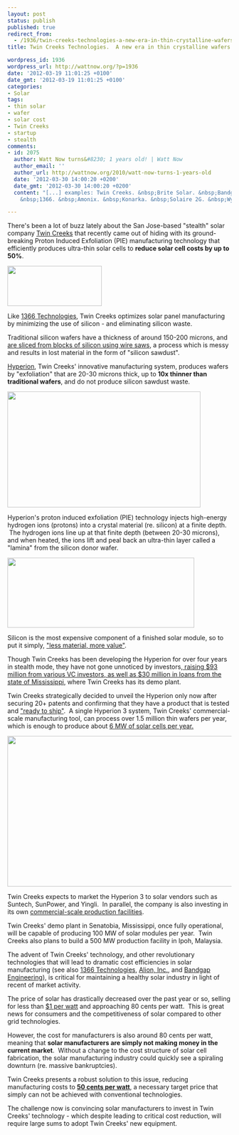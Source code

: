 ```yaml
---
layout: post
status: publish
published: true
redirect_from:
  - /1936/twin-creeks-technologies-a-new-era-in-thin-crystalline-wafers
title: Twin Creeks Technologies.  A new era in thin crystalline wafers.

wordpress_id: 1936
wordpress_url: http://wattnow.org/?p=1936
date: '2012-03-19 11:01:25 +0100'
date_gmt: '2012-03-19 11:01:25 +0100'
categories:
- Solar
tags:
- thin solar
- wafer
- solar cost
- Twin Creeks
- startup
- stealth
comments:
- id: 2075
  author: Watt Now turns&#8230; 1 years old! | Watt Now
  author_email: ''
  author_url: http://wattnow.org/2010/watt-now-turns-1-years-old
  date: '2012-03-30 14:00:20 +0200'
  date_gmt: '2012-03-30 14:00:20 +0200'
  content: "[...] examples: Twin Creeks. &nbsp;Brite Solar. &nbsp;Bandgap Engineering.
    &nbsp;1366. &nbsp;Amonix. &nbsp;Konarka. &nbsp;Solaire 2G. &nbsp;Wysips. [...]"

---
```

<p>There's been a lot of buzz lately about the San Jose-based "stealth" solar company&nbsp;<a href="http://www.twincreekstechnologies.com/">Twin Creeks</a> that recently came out of hiding with its ground-breaking Proton Induced Exfoliation (PIE) manufacturing technology that efficiently produces ultra-thin solar cells to <strong>reduce solar cell costs by up to 50%</strong>.</p>
<p><a href="http://www.twincreekstechnologies.com/"><img class="alignnone size-full wp-image-1942" title="Twin Creeks - logo" src="{{ 'assets/from-wordpress/uploads/2012/03/Twin-Creeks-logo.png' | relative_url }}" alt="" width="212" height="90" /></a></p>
<p>Like <a title="1366 Technologies.  Solar manufacturing for the 21st century." href="http://wattnow.org/704/1366-technologies-solar-manufacturing-for-the-21st-century">1366 Technologies</a>, Twin Creeks optimizes solar panel manufacturing by minimizing the use of silicon - and eliminating silicon waste.</p>
<p>Traditional silicon wafers have a thickness of around 150-200 microns, and <a href="http://www.greentechmedia.com/articles/read/twin-creeks-secretive-solar-equipment-firm-unstealths/">are sliced from blocks of silicon using wire saws</a>, a process which is messy and results in lost material in the form of "silicon sawdust".</p>
<p><a href="http://www.twincreekstechnologies.com/hyperion.html">Hyperion</a>, Twin Creeks' innovative manufacturing system, produces wafers by "exfoliation" that are 20-30 microns thick, up to <strong>10x thinner than traditional wafers</strong>, and do not produce silicon sawdust waste.</p>
<p><a href="http://www.twincreekstechnologies.com/technology/why-thin-wins.html"><img class="alignnone  wp-image-1943" title="Twin Creeks - thickness" src="{{ 'assets/from-wordpress/uploads/2012/03/Twin-Creeks-thickness.jpg' | relative_url }}" alt="" width="434" height="260" /></a></p>
<p>Hyperion's proton induced exfoliation (PIE) technology injects high-energy hydrogen ions (protons) into a crystal material (re. silicon) at a finite depth. &nbsp;The hydrogen ions line up at that finite depth (between 20-30 microns), and when heated, the ions lift and peal back an ultra-thin layer called a "lamina" from the silicon donor wafer.</p>
<p><a href="http://www.twincreekstechnologies.com/technology/hyperion.html"><img class="alignnone  wp-image-1944" title="Twin Creeks - process" src="{{ 'assets/from-wordpress/uploads/2012/03/Twin-Creeks-process.jpg' | relative_url }}" alt="" width="420" height="157" /></a></p>
<p>Silicon is the most expensive component of a finished solar module, so to put it simply,&nbsp;<a href="http://www.twincreekstechnologies.com/technology/why-thin-wins.html">"less material, more value"</a>.</p>
<p></p>
<p>
<p>Though Twin Creeks has been developing the Hyperion for over four years in stealth mode, they have not gone unnoticed by investors,<a  href="http://news.cnet.com/8301-11128_3-57394805-54/thinly-sliced-cells-slash-solar-power-costs/?tag=txt;title"> raising $93 million from various VC investors, as well as $30 million in loans from the state of Mississippi</a><span >, where Twin Creeks has its demo plant. </span></p>
<p>Twin Creeks strategically decided to unveil the Hyperion only now after securing 20+ patents and confirming that they have a product that is tested and&nbsp;<a href="http://www.greentechmedia.com/articles/read/twin-creeks-secretive-solar-equipment-firm-unstealths/">"ready to ship"</a>. &nbsp;A single Hyperion 3 system, Twin Creeks' commercial-scale manufacturing tool, can process over 1.5 million thin wafers per year, which is enough to produce about <a href="http://www.twincreekstechnologies.com/technology/hyperion.html">6 MW of solar cells per year.</a></p>
<p><a href="http://www.twincreekstechnologies.com/technology/hyperion.html"><img class=" wp-image-1949" title="Twin Creeks - Hyperion" src="{{ 'assets/from-wordpress/uploads/2012/03/Twin-Creeks-Hyperion.jpg' | relative_url }}" alt="" width="510" height="338" /></a></p>
<p>Twin Creeks expects to market the Hyperion 3 to solar vendors such as Suntech, SunPower, and Yingli. &nbsp;In parallel, the company is also investing in its own <a href="http://www.twincreekstechnologies.com/solar/demonstration-plant.html">commercial-scale production facilities</a>.</p>
<p></p>
<p>Twin Creeks' demo plant in Senatobia, Mississippi, once fully operational, will be capable of producing 100 MW of solar modules per year. &nbsp;Twin Creeks also plans to build a 500 MW production facility in Ipoh, Malaysia.</p>
<p>The advent of Twin Creeks' technology, and other revolutionary technologies that will lead to dramatic cost efficiencies in solar manufacturing (see also&nbsp;<a title="1366 Technologies.  Solar manufacturing for the 21st century." href="http://wattnow.org/704/1366-technologies-solar-manufacturing-for-the-21st-century">1366 Technologies</a>, <a title="Alion, Inc.  Solar cells manufactured by acoustic printing." href="http://wattnow.org/1324/alion-inc-solar-cells-manufactured-by-acoustic-printing">Alion, Inc.</a>,&nbsp;and <a title="Bandgap Engineering.  Nanowire-enhanced solar cells." href="http://wattnow.org/849/bandgap-engineering-nanowire-enhanced-solar-cells">Bandgap Engineering</a>), is critical for maintaining a healthy solar industry in light of recent of market activity.</p>
<p>The price of solar has drastically decreased over the past year or so, selling for less than <a href="http://www.greentechmedia.com/articles/read/twin-creeks-secretive-solar-equipment-firm-unstealths/">$1 per watt</a>&nbsp;and approaching 80 cents per watt. &nbsp;This is great news for consumers and the competitiveness of solar compared to other grid technologies.</p>
<p>However, the cost for manufacturers is also around 80 cents per watt, meaning that <strong>solar manufacturers are simply not making money in the current market</strong>. &nbsp;Without a change to the cost structure of solar cell fabrication, the solar manufacturing industry could quickly see a spiraling downturn (re. massive bankruptcies).</p>
<p>Twin Creeks presents a robust solution to this issue, reducing manufacturing costs to <strong><a href="http://www.twincreekstechnologies.com/solar/hyperion-value-solar.html">50 cents per watt</a></strong>, a necessary target price that simply can not be achieved with conventional technologies.</p>
<p>The challenge now is convincing solar manufacturers to invest in Twin Creeks' technology - which despite leading to critical cost reduction, will require large sums to adopt Twin Creeks' new equipment.</p>

